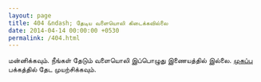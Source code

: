 ```yaml
---
layout: page
title: 404 &ndash; தேடிய வளையொலி கிடைக்கவில்லை
date: 2014-04-14 00:00:00 +0530
permalink: /404.html
---
```


<p>மன்னிக்கவும். நீங்கள் தேடும் வளையொலி இப்பொழுது இணையத்தில் இல்லை. <a href="/">முகப்பு</a> பக்கத்தில் தேட முயற்சிக்கவும்.</p>

